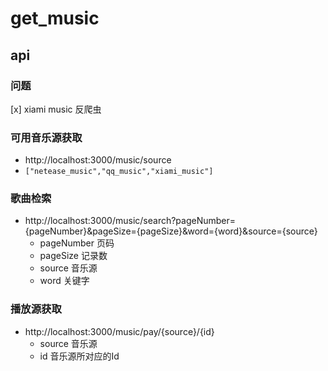 # get_music




## api

### 问题
[x] xiami music 反爬虫

### 可用音乐源获取
- http://localhost:3000/music/source
 - `["netease_music","qq_music","xiami_music"]`
 
### 歌曲检索
- http://localhost:3000/music/search?pageNumber={pageNumber}&pageSize={pageSize}&word={word}&source={source}
  - pageNumber 页码
  - pageSize 记录数
  - source 音乐源
  - word 关键字

### 播放源获取
- http://localhost:3000/music/pay/{source}/{id}
  - source 音乐源
  - id 音乐源所对应的Id
